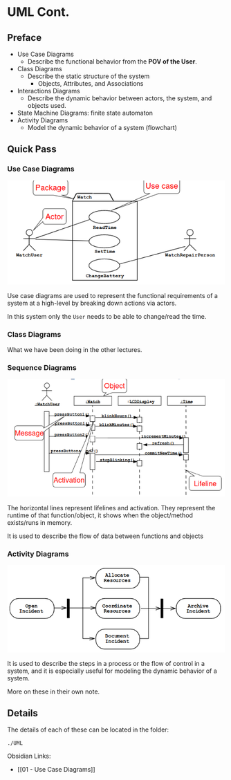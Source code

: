 # UML Cont.
<!-- sigh -->

## Preface
+ Use Case Diagrams
	+ Describe the functional behavior from the **POV of the User**.
+ Class Diagrams
	+ Describe the static structure of the system
		+ Objects, Attributes, and Associations
+ Interactions Diagrams
	+ Describe the dynamic behavior between actors, the system, and objects used. 
+ State Machine Diagrams: finite state automaton
+ Activity Diagrams
	+ Model the dynamic behavior of a system (flowchart)

## Quick Pass
### Use Case Diagrams

![use_case_diagrams](../img/use_case_diagrams.png)

Use case diagrams are used to represent the functional requirements of a system at a high-level by breaking down actions via actors. 

In this system only the `User` needs to be able to change/read the time. 

### Class Diagrams
What we have been doing in the other lectures.

### Sequence Diagrams

![seq_diagram](../img/seq_diagram.png)

The horizontal lines represent lifelines and activation. They represent the runtime of that function/object, it shows when the object/method exists/runs in memory.

It is used to describe the flow of data between functions and objects

### Activity Diagrams

![act_diagram](../img/act_diagram.png)

It is used to describe the steps in a process or the flow of control in a system, and it is especially useful for modeling the dynamic behavior of a system.

More on these in their own note. 


## Details
The details of each of these can be located in the folder:

```shell
./UML
```

Obsidian Links:
+ [[01 - Use Case Diagrams]]